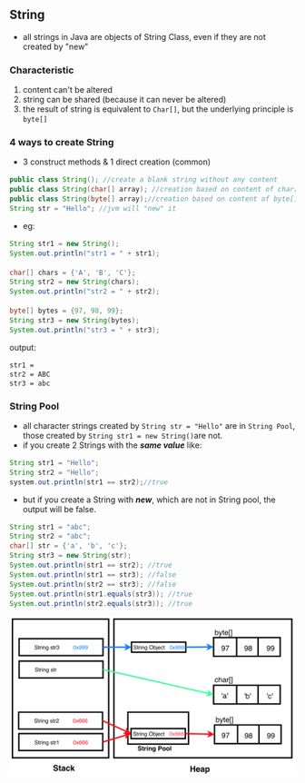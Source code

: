 ## String

- all strings in Java are objects of String Class, even if they are not created by "new"

### Characteristic
1. content can't be altered
2. string can be shared (because it can never be altered)
3. the result of string is equivalent to `Char[]`, but the underlying principle is `byte[]`

### 4 ways to create String

- 3 construct methods & 1 direct creation (common)

```java
public class String(); //create a blank string without any content
public class String(char[] array); //creation based on content of char[]
public class String(byte[] array);//creation based on content of byte[]
String str = "Hello"; //jvm will "new" it
```
- eg:
```java
String str1 = new String();
System.out.println("str1 = " + str1);

char[] chars = {'A', 'B', 'C'};
String str2 = new String(chars);
System.out.println("str2 = " + str2);

byte[] bytes = {97, 98, 99};
String str3 = new String(bytes);
System.out.println("str3 = " + str3);
```
output:
```
str1 = 
str2 = ABC
str3 = abc
```

### String Pool

- all character strings created by `String str = "Hello"` are in `String Pool`, those created by `String str1 = new String()`are not. 
- if you create 2 Strings with the ***same value*** like:

```java
String str1 = "Hello";
String str2 = "Hello";
system.out.println(str1 == str2);//true
```
- but if you create a String with ***new***, which are not in String pool, the output will be false.

```java
String str1 = "abc";
String str2 = "abc";
char[] str = {'a', 'b', 'c'};
String str3 = new String(str);
System.out.println(str1 == str2); //true
System.out.println(str1 == str3); //false
System.out.println(str2 == str3); //false
System.out.println(str1.equals(str3)); //true
System.out.println(str2.equals(str3)); //true
```

![String_Pool](https://github.com/IceCoffee98/Java_Basic_Course/raw/master/img/String_Pool.png)







